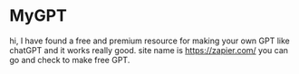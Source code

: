 # MyGPT
hi, I have found a free and premium resource for making your own GPT like chatGPT and it works really good. site name is https://zapier.com/ you can go and check to make free GPT.
